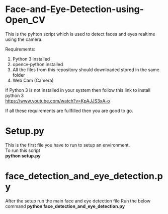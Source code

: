 # Face-and-Eye-Detection-using-Open_CV
This is the pyhton script which is used to detect faces and eyes realtime using the camera.

 Requirements:
  1) Python 3 installed
  2) opencv-python installed
  3) All the files from this repository should downloaded stored in the same folder
  4) Web Cam (Camera)

 If Python 3 is not installed in your system then follow this link to install python 3<br>
https://www.youtube.com/watch?v=KpAJJS3xA-o

 If all these requirements are fullfilled then you are good to go.

<h1>Setup.py</h1>
 This is the first file you have to run to setup an environment.<br>
 To run this script<br>
<b>python setup.py</b>

<h1>face_detection_and_eye_detection.py</h1>
 After the setup run the main face and eye detection file
 Run the below command
<b>python face_detection_and_eye_detection.py</b>
